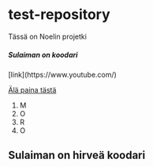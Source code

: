 # test-repository
Tässä on Noelin projetki
<h5>Sulaiman on koodari</h5>	
[link](https://www.youtube.com/)

<a href="https://www.example.com/my great page">Älä paina tästä</a>
<ol>
  <li>M</li>
  <li>O</li>
  <li>R</li>
  <li>O</li>
</ol>
<h2>Sulaiman on hirveä koodari</h2>
